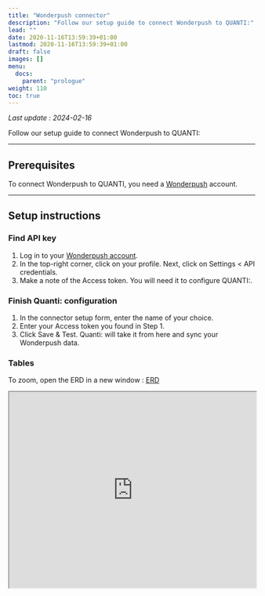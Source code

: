 ```yaml
---
title: "Wonderpush connector"
description: "Follow our setup guide to connect Wonderpush to QUANTI:"
lead: ""
date: 2020-11-16T13:59:39+01:00
lastmod: 2020-11-16T13:59:39+01:00
draft: false
images: []
menu:
  docs:
    parent: "prologue"
weight: 110
toc: true
---
```


*Last update : 2024-02-16*

Follow our setup guide to connect Wonderpush to QUANTI:

* * * * *

Prerequisites
----------------------------------------------------------------------------------------------------------------------------------------------------

To connect Wonderpush to QUANTI, you need a [Wonderpush](https://www.wonderpush.com/fr/) account.

* * * * *

Setup instructions
-------------------------------------------------------------------------------------------------------------------------------------------------------------

### Find API key

1.  Log in to your [Wonderpush account](https://partner.Wonderpush.net/login).
2.  In the top-right corner, click on your profile. Next, click on Settings < API credentials.
4.  Make a note of the Access token. You will need it to configure QUANTI:. 

### Finish Quanti: configuration

1.  In the connector setup form, enter the name of your choice.
2.  Enter your Access token you found in Step 1.
3.  Click Save & Test. Quanti: will take it from here and sync your Wonderpush data.

### Tables

To zoom, open the ERD in a new window : <a href='https://dbdiagram.io/e/65c356a8ac844320aea34431/65ce2477ac844320ae3a1b28' target='_blank'>ERD</a>
<iframe width='100%' height="400" src='https://dbdiagram.io/e/65c356a8ac844320aea34431/65ce2477ac844320ae3a1b28'> </iframe>